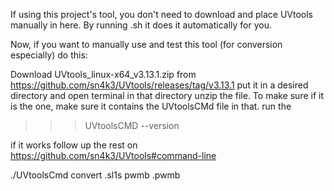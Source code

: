 If using this project's tool, you don't need to download and place UVtools manually in here.
By running .sh it does it automatically for you.


Now, if you want to manually use and test this tool (for conversion especially) do this:


Download UVtools_linux-x64_v3.13.1.zip from https://github.com/sn4k3/UVtools/releases/tag/v3.13.1
put it in a desired directory and open terminal in that directory
unzip the file.
To make sure if it is the one, make sure it contains the UVtoolsCMd file in that.
run the 
>>> UVtoolsCMD --version


if it works follow up the rest on https://github.com/sn4k3/UVtools#command-line

./UVtoolsCmd convert <path-input-file>.sl1s pwmb <path-input-file>.pwmb




